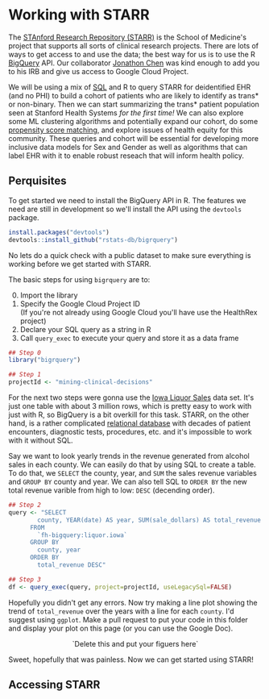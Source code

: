 # Working with STARR

The [STAnford Research Repository (STARR)](https://med.stanford.edu/starr-tools.html)
is the School of Medicine's project that supports all sorts of clinical 
research projects. There are lots of ways to get access to and use the data; the
best way for us is to use the R [BigQuery](https://cloud.google.com/bigquery/)
API. Our collaborator [Jonathon Chen](http://healthrexlab.com/) was kind enough
to add you to his IRB and give us access to Google Cloud Project.

We will be using a mix of [SQL](https://en.wikipedia.org/wiki/SQL) and R to
query STARR for deidentified EHR (and no PHI) to build a cohort of patients who
are likely to identify as trans* or non-binary. Then we can start summarizing
the trans* patient population seen at Stanford Health Systems *for the first
time!* We can also explore some ML clustering algorithms and potentially expand
our cohort, do some [propensity score
matching](https://en.wikipedia.org/wiki/Propensity_score_matching), and explore
issues of health equity for this community. These queries and cohort will be
essential for developing more inclusive data models for Sex and Gender as well
as algorithms that can label EHR with it to enable robust reseach that will 
inform health policy.

## Perquisites
To get started we need to install the BigQuery API in R. The features we need
are still in development so we'll install the API using the `devtools` package.

```r
install.packages("devtools")
devtools::install_github("rstats-db/bigrquery")
```

No lets do a quick check with a public dataset to make sure everything is
working before we get started with STARR.

The basic steps for using `bigrquery` are to:

0. Import the library
0. Specify the Google Cloud Project ID </br>
   (If you're not already using Google Cloud you'll have use the HealthRex 
   project)
0. Declare your SQL query as a string in R
0. Call `query_exec` to execute your query and store it as a data frame

```r
## Step 0
library("bigrquery")

## Step 1
projectId <- "mining-clinical-decisions"
```

For the next two steps were gonna use the [Iowa Liquor
Sales](https://data.iowa.gov/Sales-Distribution/Iowa-Liquor-Sales/m3tr-qhgy)
data set. It's just one table with about 3 million rows, which is pretty easy
to work with just with R, so BigQuery is a bit overkill for this task.  STARR,
on the other hand, is a rather complicated [relational
database](https://en.wikipedia.org/wiki/Relational_database) with decades of
patient encounters, diagnostic tests, procedures, etc. and it's impossible to
work with it without SQL.

Say we want to look yearly trends in the revenue generated from alcohol sales
in each county. We can easily do that by using SQL to create a table. To do
that, we `SELECT` the county, year, and `SUM` the sales revenue variables and
`GROUP BY` county and year. We can also tell SQL to `ORDER BY` the new total
revenue varible from high to low: `DESC` (decending order).
```r
## Step 2
query <- "SELECT 
		county, YEAR(date) AS year, SUM(sale_dollars) AS total_revenue
	  FROM
		`fh-bigquery:liquor.iowa`
	  GROUP BY
		county, year
	  ORDER BY
		total_revenue DESC"

## Step 3
df <- query_exec(query, project=projectId, useLegacySql=FALSE)
```

Hopefully you didn't get any errors. Now try making a line plot showing the 
trend of `total_revenue` over the years with a line for each `county`. I'd
suggest using `ggplot`. Make a pull request to put your code in this folder and
display your plot on this page (or you can use the Google Doc).

<p style="text-align: center">`Delete this and put your figuers here`</p>

Sweet, hopefully that was painless. Now we can get started using STARR!

## Accessing STARR
